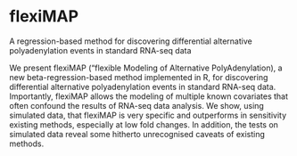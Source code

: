 # flexiMAP
A regression-based method for discovering differential alternative polyadenylation events in standard RNA-seq data

We present flexiMAP (“flexible Modeling of Alternative PolyAdenylation), a new beta-regression-based method implemented in R, for discovering differential alternative polyadenylation events in standard RNA-seq data. Importantly, flexiMAP allows the modeling of multiple known covariates that often confound the results of RNA-seq data analysis. We show, using simulated data, that flexiMAP is very specific and outperforms in sensitivity existing methods, especially at low fold changes. In addition, the tests on simulated data reveal some hitherto unrecognised caveats of existing methods.
